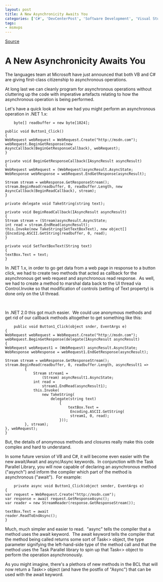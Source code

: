 ```yaml
---
layout: post
title: A New Asynchronicity Awaits You
categories: ['C#', 'DevCenterPost', 'Software Development', 'Visual Studio vNext']
tags:
- msmvps
---
```

[Source](http://blogs.msmvps.com/peterritchie/2010/10/28/a-new-synchronicity-awaits-you/ "Permalink to A New Asynchronicity Awaits You")

# A New Asynchronicity Awaits You

The languages team at Microsoft have just announced that both VB and C# are giving first-class citizenship to asynchronous operations.

At long last we can cleanly program for asynchronous operations without cluttering up the code with imperative artefacts relating to how the asynchronous operation is being performed.

Let's have a quick look at how we had you might perform an asynchronous operation in .NET 1.x:
    
    
    	byte[] readbuffer = new byte[1024];
    
    public void Button1_Click()  
    {  
    WebRequest webRequest = WebRequest.Create("http://msdn.com");  
    webRequest.BeginGetResponse(new AsyncCallback(BeginGetResponseCallback), webRequest);  
    }
    
    private void BeginGetResponseCallback(IAsyncResult asyncResult)  
    {  
    WebRequest webRequest = (WebRequest)asyncResult.AsyncState;  
    WebResponse webResponse = webRequest.EndGetResponse(asyncResult);
    
    Stream stream = webResponse.GetResponseStream();  
    stream.BeginRead(readbuffer, 0, readbuffer.Length, new AsyncCallback(BeginReadCallback), stream);  
    }
    
    private delegate void TakeString(string text);
    
    private void BeginReadCallback(IAsyncResult asyncResult)  
    {  
    Stream stream = (Stream)asyncResult.AsyncState;  
    int read = stream.EndRead(asyncResult);  
    this.Invoke(new TakeString(SetTextBoxText), new object[] {Encoding.ASCII.GetString(readbuffer, 0, read);  
    }
    
    private void SetTextBoxText(String text)  
    {  
    textBox.Text = text;  
    }  
    

In .NET 1.x, in order to go get data from a web page in response to a button click, we had to create two methods that acted as callback for the asynchronous get web request and asynchronous read response.  As well, we had to create a method to marshal data back to the UI thread via Control.Invoke so that modification of controls (setting of Text property) is done only on the UI thread.

 

In .NET 2.0 this got much easier.  We could use anonymous methods and get rid of our callback methods altogether to get something like this:
    
    
    	public void Button1_Click(object snder, EventArgs e)  
    {  
    WebRequest webRequest = WebRequest.Create("http://msdn.com");  
    webRequest.BeginGetResponse(delegate(IAsyncResult asyncResult)  
    {  
    WebRequest webRequest1 = (WebRequest) asyncResult.AsyncState;  
    WebResponse webResponse = webRequest1.EndGetResponse(asyncResult);
    
    Stream stream = webResponse.GetResponseStream();  
    stream.BeginRead(readbuffer, 0, readbuffer.Length, asyncResult1 =>  
             {  
                 Stream stream1 =  
                     (Stream) asyncResult1.AsyncState;  
                 int read =  
                     stream1.EndRead(asyncResult1);  
                 this.Invoke(  
                     new TakeString(  
                         delegate(string text)  
                             {  
                                 textBox.Text =  
                                  Encoding.ASCII.GetString(  
                                  stream1, 0, read);  
                             }));  
             }, stream);  
    }, webRequest);  
    }  
    

But, the details of anonymous methods and closures really make this code complex and hard to understand.

In some future version of VB and C#, it will become even easier with the new await/Await and async/Async keywords.  In conjunction with the Task Parallel Library, you will now capable of declaring an asynchronous method ("asynch") and inform the compiler which part of the method is asynchronous ("await").  For example:
    
    
    	private async void Button1_Click(object sender, EventArgs e)  
    {  
    var request = WebRequest.Create("http://msdn.com");  
    var response = await request.GetResponseAsync();  
    var reader = new StreamReader(response.GetResponseStream());
    
    textBox.Text = await  
    reader.ReadToEndAsync();  
    }

Much, much simpler and easier to read.  "async" tells the compiler that a method uses the await keyword.  The await keyword tells the compiler that the method being called returns some sort of Task<> object, the type parameter signifying the left-hand-side type of the method call and that the method uses the Task Parallel library to spin up that Task<> object to perform the operation asynchronously.

As you might imagine, there's a plethora of new methods in the BCL that will now return a Task<> object (and have the postfix of "Async") that can be used with the await keyword.

